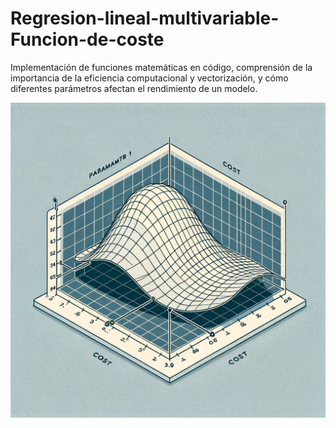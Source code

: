 # Regresion-lineal-multivariable-Funcion-de-coste
Implementación de funciones matemáticas en código, comprensión de la importancia de la eficiencia computacional y vectorización, y cómo diferentes parámetros afectan el rendimiento de un modelo. 

![Portada del proyecto](https://github.com/IsabeloCastillo/Regresion-lineal-multivariable-Funcion-de-coste/blob/main/imagen_funcion.de_coste.png)
